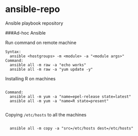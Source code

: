 # ansible-repo
Ansible playbook repository



###Ad-hoc Ansible

Run command on remote machine
```shell
Syntax:
  ansible <hostgroups> -m <module> -a "<module args>"
Command:
  ansible all -m raw -a "echo works"
  ansible all -m raw -a "yum update -y"
```

Installing R on machines
```shell

Command:  
  ansible all -m yum -a "name=epel-release state=latest"
  ansible all -m yum -a "name=R state=present"
  
```

Copying `/etc/hosts` to all the machines
```shell
  
  ansible all -m copy -a "src=/etc/hosts dest=/etc/hosts"
  
```
